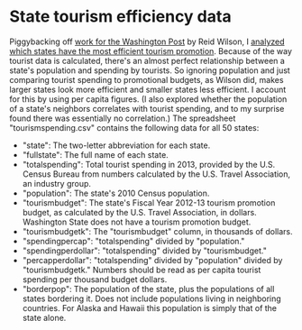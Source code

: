 # State tourism efficiency data
Piggybacking off <a href="https://www.washingtonpost.com/opinions/best-state-in-america-indiana-for-attracting-tourists/2014/07/31/f672cbd2-1809-11e4-9349-84d4a85be981_story.html">work for the Washington Post</a> by Reid Wilson, I <a href="http://dhmontgomery.com/2014/08/deceptively-efficient-at-attracting-tourism">analyzed which states have the most efficient tourism promotion</a>.
Because of the way tourist data is calculated, there's an almost perfect relationship between a state's population and spending by tourists. So ignoring population and just comparing tourist spending to promotional budgets, as Wilson did, makes larger states look more efficient and smaller states less efficient. I account for this by using per capita figures.
(I also explored whether the population of a state's neighbors correlates with tourist spending, and to my surprise found there was essentially no correlation.)
The spreadsheet "tourismspending.csv" contains the following data for all 50 states:
<ul><li>"state": The two-letter abbreviation for each state.</li>
<li>"fullstate": The full name of each state.</li>
<li>"totalspending": Total tourist spending in 2013, provided by the U.S. Census Bureau from numbers calculated by the U.S. Travel Association, an industry group.</li>
<li>"population": The state's 2010 Census population.</li>
<li>"tourismbudget": The state's Fiscal Year 2012-13 tourism promotion budget, as calculated by the U.S. Travel Association, in dollars. Washington State does not have a tourism promotion budget.</li>
<li>"tourismbudgetk": The "tourismbudget" column, in thousands of dollars.</li>
<li>"spendingpercap": "totalspending" divided by "population."</li>
<li>"spendingperdollar": "totalspending" divided by "tourismbudget."</li>
<li>"percapperdollar": "totalspending" divided by "population" divided by "tourismbudgetk." Numbers should be read as per capita tourist spending per thousand budget dollars.</li>
<li>"borderpop": The population of the state, plus the populations of all states bordering it. Does not include populations living in neighboring countries. For Alaska and Hawaii this population is simply that of the state alone.</li>
